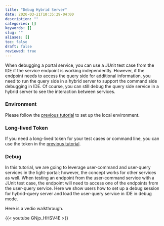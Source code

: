 ```yaml
---
title: "Debug Hybrid Server"
date: 2020-03-21T10:35:29-04:00
description: ""
categories: []
keywords: []
slug: ""
aliases: []
toc: false
draft: false
reviewed: true
---
```


When debugging a portal service, you can use a JUnit test case from the IDE if the service endpoint is working independently. However, if the endpoint needs to access the query side for additional information, you need to run the query side in a hybrid server to support the command side debugging in IDE. Of course, you can still debug the query side service in a hybrid server to see the interaction between services. 

### Environment

Please follow the [previous tutorial][] to set up the local environment. 

### Long-lived Token

If you need a long-lived token for your test cases or command line, you can use the token in the [previous tutorial][].

### Debug

In this tutorial, we are going to leverage user-command and user-query services in the light-portal; however, the concept works for other services as well. When testing an endpoint from the user-command service with a JUnit test case, the endpoint will need to access one of the endpoints from the user-query service. Here we show users how to set up a debug session for hybrid-query server and load the user-query service in IDE in debug mode. 

Here is a vedio walkthrough. 

{{< youtube GNjp_HHSV4E >}}

[previous tutorial]: /tutorial/portal/developer/debug-unit-test/

